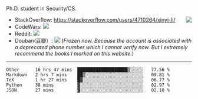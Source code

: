 Ph.D. student in Security/CS.

<img align="right" src="https://github-readme-stats.vercel.app/api?username=li-xin-yi&count_private=true&show_icons=true&hide_title=true&theme=tokyonight" />

- StackOverflow: https://stackoverflow.com/users/4710264/xinyi-li/
- CodeWars: [![](https://www.codewars.com/users/xy-li/badges/micro)](https://www.codewars.com/users/xy-li/)
- Reddit: [![](https://img.shields.io/reddit/user-karma/combined/xy-li?style=social)](https://www.reddit.com/user/xy-li/)
- Douban(豆瓣）: ![](https://www.douban.com/people/yangzhou301/)  (*Frozen now. Because the account is associated with a deprecated phone number which I cannot verify now. But I extremely recommend the books I marked on this website.*)

---

<!--START_SECTION:waka-->
```text
Other      16 hrs 47 mins  ███████████████████▒░░░░░   77.56 % 
Markdown   2 hrs 7 mins    ██▒░░░░░░░░░░░░░░░░░░░░░░   09.81 % 
TeX        1 hr 27 mins    █▓░░░░░░░░░░░░░░░░░░░░░░░   06.77 % 
Python     38 mins         ▓░░░░░░░░░░░░░░░░░░░░░░░░   02.97 % 
JSON       27 mins         ▓░░░░░░░░░░░░░░░░░░░░░░░░   02.10 % 
```
<!--END_SECTION:waka-->
